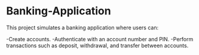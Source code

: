 # Banking-Application
This project simulates a banking application where users can:

-Create accounts.
-Authenticate with an account number and PIN.
-Perform transactions such as deposit, withdrawal, and transfer between accounts.
